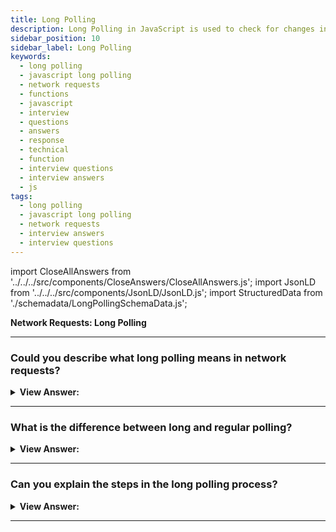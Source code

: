 ```yaml
---
title: Long Polling
description: Long Polling in JavaScript is used to check for changes in the server. Long polling is the simplest way of having a persistent connection with the server.
sidebar_position: 10
sidebar_label: Long Polling
keywords:
  - long polling
  - javascript long polling
  - network requests
  - functions
  - javascript
  - interview
  - questions
  - answers
  - response
  - technical
  - function
  - interview questions
  - interview answers
  - js
tags:
  - long polling
  - javascript long polling
  - network requests
  - interview answers
  - interview questions
---
```


import CloseAllAnswers from '../../../src/components/CloseAnswers/CloseAllAnswers.js';
import JsonLD from '../../../src/components/JsonLD/JsonLD.js';
import StructuredData from './schemadata/LongPollingSchemaData.js';

<JsonLD data={StructuredData} />

<head>
  <title>Long Polling | JavaScript Frontend Phone Interview Questions</title>
</head>

**Network Requests: Long Polling**

<CloseAllAnswers />

---

### Could you describe what long polling means in network requests?

<details>
  <summary><strong>View Answer:</strong></summary>
  <div>
  <div><strong>Interview Response:</strong> Yes, Long polling is the simplest way of having a persistent connection with the server that does not use any specific protocol like WebSocket or Server-Side Events. It is relatively easy to implement and good enough in many cases.
    </div>
  </div>
</details>

---

### What is the difference between long and regular polling?

<details>
  <summary><strong>View Answer:</strong></summary>
  <div>
  <div><strong>Interview Response:</strong> The main difference is that long polling is a much better way to poll the server because it is relatively easy to implement and delivers messages without delays. Regular polling can suffer from delays between requests of up to 10 seconds, and the server is bombed with a request every 10 seconds, leaving regular polling as a less than equitable way of polling.
    </div>
  </div>
</details>

---

### Can you explain the steps in the long polling process?

<details>
  <summary><strong>View Answer:</strong></summary>
  <div>
  <div><strong>Interview Response:</strong> The lengthy polling procedure begins with a request to the server. The server does not disconnect until a message is ready to be sent. The server answers the request when the notice shows, and the browser instantly initiates a new request. The circumstance in which the browser issued a request and has a pending connection with the server is standard. The connection only restores itself (reconnects) when a message is delivered. If the connection disintegrates due to a network fault, the browser instantly makes a new request.
    </div><br />
  <div><strong className="codeExample">Code Example:</strong><br /><br />

  <div></div>

```js
async function subscribe() {
  let response = await fetch('/subscribe');

  if (response.status == 502) {
    // Status 502 is a connection timeout error,
    // may happen when the connection was pending for too long,
    // and the remote server or a proxy closed it
    // let's reconnect
    await subscribe();
  } else if (response.status != 200) {
    // An error - let's show it
    showMessage(response.statusText);
    // Reconnect in one second
    await new Promise((resolve) => setTimeout(resolve, 1000));
    await subscribe();
  } else {
    // Get and show the message
    let message = await response.text();
    showMessage(message);
    // Call subscribe() again to get the next message
    await subscribe();
  }
}

subscribe();
```

  </div>
  </div>
</details>

---
